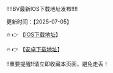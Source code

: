 ‼️‼️BV最新IOS下载地址发布‼️‼️

更新时间：【2025-07-05】

🔥 👉 【[IOS下载地址](https://app-asia.ruihejade.com/flyapp.com/BVh5.mobileconfig)】 

🔥 👉 【[安卓下载地址](https://cosfsfsfssf.cnzyzl.cn/Dos/d/c/qjedSwu8LweKGNLK)】


‼️重要提醒‼️请立即收藏本页面，避免走丢！
